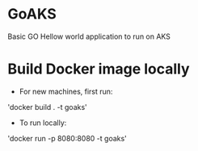 # GoAKS

Basic GO Hellow world application to run on AKS


# Build Docker image locally

- For new machines, first run:

'docker build . -t goaks'

- To run locally:

'docker run -p 8080:8080 -t goaks'